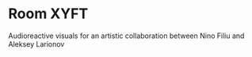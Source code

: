 # Room XYFT

Audioreactive visuals for an artistic collaboration between Nino Filiu and Aleksey Larionov

